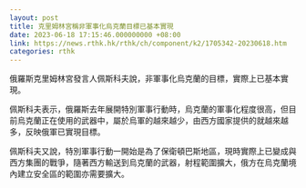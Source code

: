 ```yaml
---
layout: post
title: 克里姆林宮稱非軍事化烏克蘭目標已基本實現
date: 2023-06-18 17:15:46.000000000 +08:00
link: https://news.rthk.hk/rthk/ch/component/k2/1705342-20230618.htm
categories: rthk
---
```


俄羅斯克里姆林宮發言人佩斯科夫說，非軍事化烏克蘭的目標，實際上已基本實現。

佩斯科夫表示，俄羅斯去年展開特別軍事行動時，烏克蘭的軍事化程度很高，但目前烏克蘭正在使用的武器中，屬於烏軍的越來越少，由西方國家提供的就越來越多，反映俄軍已實現目標。

佩斯科夫又說，特別軍事行動一開始是為了保衛頓巴斯地區，現時實際上已變成與西方集團的戰爭，隨著西方輸送到烏克蘭的武器，射程範圍擴大，俄方在烏克蘭境內建立安全區的範圍亦需要擴大。
